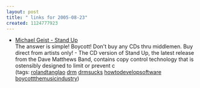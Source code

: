 ```yaml
---
layout: post
title: " links for 2005-08-23"
created: 1124777923
---
```

<ul class="delicious">
	<li>
		<div class="delicious-link"><a href="http://www.michaelgeist.ca/index.php?option=com_content&task=view&id=933&Itemid=85&nsub=">Michael Geist - Stand Up</a></div>
		<div class="delicious-extended">The answer is simple! Boycott! Don't buy any CDs thru middlemen. Buy direct from artists only! - The CD version of Stand Up, the latest release from the Dave Matthews Band, contains copy control technology that is ostensibly designed to limit or prevent c</div>
		<div class="delicious-tags">(tags: <a href="http://del.icio.us/rtanglao/rolandtanglao">rolandtanglao</a> <a href="http://del.icio.us/rtanglao/drm">drm</a> <a href="http://del.icio.us/rtanglao/drmsucks">drmsucks</a> <a href="http://del.icio.us/rtanglao/howtodevelopsoftware">howtodevelopsoftware</a> <a href="http://del.icio.us/rtanglao/boycottthemusicindustry">boycottthemusicindustry</a>)</div>
	</li>
</ul>



